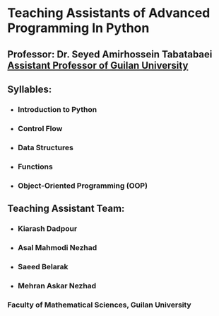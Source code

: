 # Teaching Assistants of Advanced Programming In Python 
## Professor: Dr. Seyed Amirhossein Tabatabaei [Assistant Professor of Guilan University](https://scholar.google.com/citations?hl=en&user=HEBT11YAAAAJ&view_op=list_works&sortby=pubdate)
## Syllables:  
- ###   Introduction to Python
- ###   Control Flow
- ###   Data Structures
- ###   Functions
- ###   Object-Oriented Programming (OOP)

## Teaching Assistant Team: 
- ### Kiarash Dadpour
- ### Asal Mahmodi Nezhad
- ### Saeed Belarak
- ### Mehran Askar Nezhad  
### Faculty of Mathematical Sciences, Guilan University 
